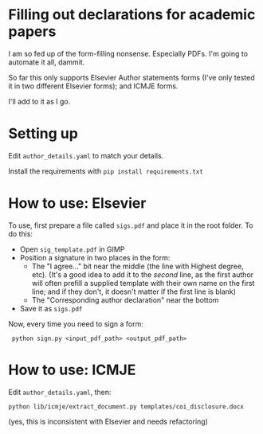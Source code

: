 # Filling out declarations for academic papers

I am so fed up of the form-filling nonsense. Especially PDFs. I'm going to automate it all, dammit.

So far this only supports Elsevier Author statements forms (I've only tested it in two different Elsevier forms); and ICMJE forms.

I'll add to it as I go.

# Setting up

Edit `author_details.yaml` to match your details.

Install the requirements with `pip install requirements.txt`



# How to use: Elsevier

To use, first prepare a file called `sigs.pdf` and place it in the root folder. To do this:

* Open `sig_template.pdf` in GIMP
* Position a signature in two places in the form: 
   * The "I agree..." bit near the middle (the line with Highest degree, etc). (It's a good idea to add it to the _second_ line, as the first author will often prefill a supplied template with their own name on the first line; and if they don't, it doesn't matter if the first line is blank)
   * The "Corresponding author declaration" near the bottom
* Save it as `sigs.pdf` 

Now, every time you need to sign a form:

     python sign.py <input_pdf_path> <output_pdf_path>

# How to use: ICMJE

Edit `author_details.yaml`, then:

    python lib/icmje/extract_document.py templates/coi_disclosure.docx

(yes, this is inconsistent with Elsevier and needs refactoring)


